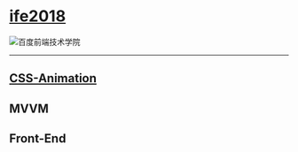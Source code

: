 # [ife2018](http://ife.baidu.com/)

![百度前端技术学院](http://ife.baidu.com/2018/asset/common/img/logo_a3b4064.png)

---

## [CSS-Animation](https://github.com/fog3211/ife_2018/tree/master/Css-Animation)


## MVVM

## Front-End
